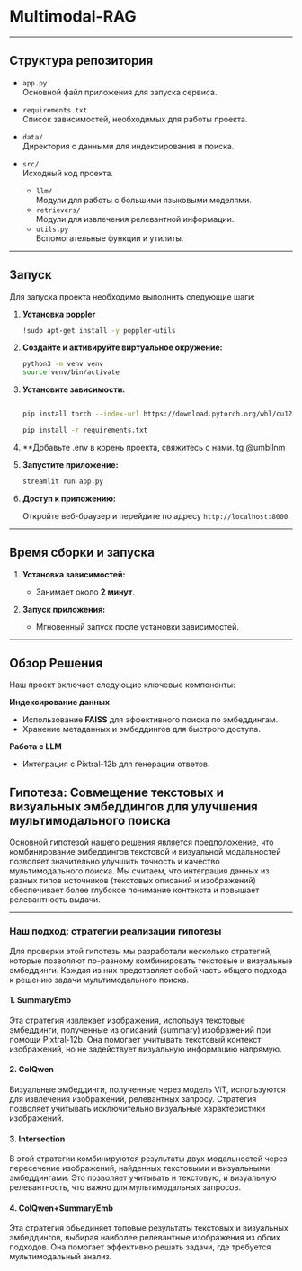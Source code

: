 # Multimodal-RAG

---

## Структура репозитория

- `app.py`  
  Основной файл приложения для запуска сервиса.

- `requirements.txt`  
  Список зависимостей, необходимых для работы проекта.

- `data/`  
  Директория с данными для индексирования и поиска.
  
- `src/`  
  Исходный код проекта.
  - `llm/`  
    Модули для работы с большими языковыми моделями.
  - `retrievers/`  
    Модули для извлечения релевантной информации.
  - `utils.py`  
    Вспомогательные функции и утилиты.

---

## Запуск

Для запуска проекта необходимо выполнить следующие шаги:

1. **Установка poppler**
    ```bash
   !sudo apt-get install -y poppler-utils
   ```
    
2. **Создайте и активируйте виртуальное окружение:**
  
    ```bash
    python3 -m venv venv
    source venv/bin/activate
    ```
  
3. **Установите зависимости:**

    ```bash
    
    pip install torch --index-url https://download.pytorch.org/whl/cu124

    pip install -r requirements.txt
    ```
4.  **Добавьте .env в корень проекта, свяжитесь с нами.  tg @umbilnm
4. **Запустите приложение:**

    ```bash
    streamlit run app.py
    ```

6. **Доступ к приложению:**

    Откройте веб-браузер и перейдите по адресу `http://localhost:8000`.

---

## Время сборки и запуска

1. **Установка зависимостей:**  
   - Занимает около **2 минут**.

2. **Запуск приложения:**  
   - Мгновенный запуск после установки зависимостей.
---

## Обзор Решения

Наш проект включает следующие ключевые компоненты:

**Индексирование данных**
- Использование **FAISS** для эффективного поиска по эмбеддингам.
- Хранение метаданных и эмбеддингов для быстрого доступа.

**Работа с LLM**
- Интеграция с Pixtral-12b для генерации ответов.


## Гипотеза: Совмещение текстовых и визуальных эмбеддингов для улучшения мультимодального поиска

Основной гипотезой нашего решения является предположение, что комбинирование эмбеддингов текстовой и визуальной модальностей позволяет значительно улучшить точность и качество мультимодального поиска. Мы считаем, что интеграция данных из разных типов источников (текстовых описаний и изображений) обеспечивает более глубокое понимание контекста и повышает релевантность выдачи.

---

### Наш подход: стратегии реализации гипотезы

Для проверки этой гипотезы мы разработали несколько стратегий, которые позволяют по-разному комбинировать текстовые и визуальные эмбеддинги. Каждая из них представляет собой часть общего подхода к решению задачи мультимодального поиска.

#### 1. **SummaryEmb**
Эта стратегия извлекает изображения, используя текстовые эмбеддинги, полученные из описаний (summary) изображений при помощи Pixtral-12b. Она помогает учитывать текстовый контекст изображений, но не задействует визуальную информацию напрямую.

#### 2. **ColQwen**
Визуальные эмбеддинги, полученные через модель ViT, используются для извлечения изображений, релевантных запросу. Стратегия позволяет учитывать исключительно визуальные характеристики изображений.

#### 3. **Intersection**
В этой стратегии комбинируются результаты двух модальностей через пересечение изображений, найденных текстовыми и визуальными эмбеддингами. Это позволяет учитывать и текстовую, и визуальную релевантность, что важно для мультимодальных запросов.

#### 4. **ColQwen+SummaryEmb**
Эта стратегия объединяет топовые результаты текстовых и визуальных эмбеддингов, выбирая наиболее релевантные изображения из обоих подходов. Она помогает эффективно решать задачи, где требуется мультимодальный анализ.

